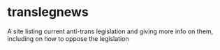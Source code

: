 # translegnews
A site listing current anti-trans legislation and giving more info on them, including on how to oppose the legislation

